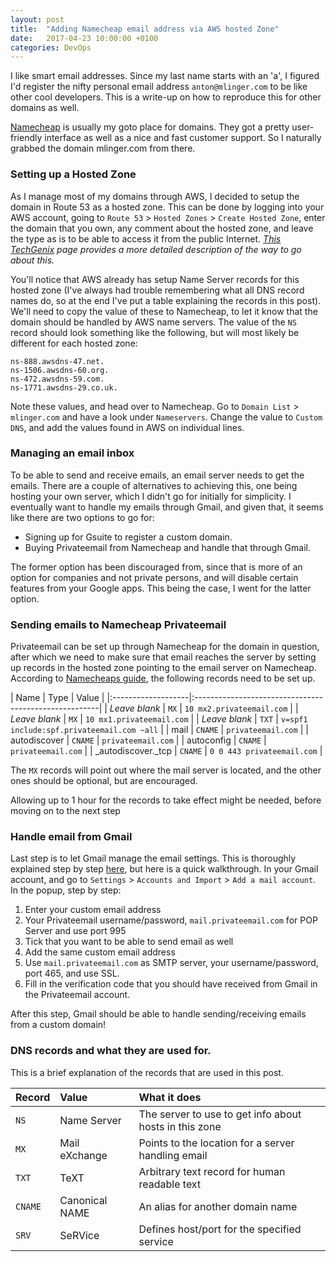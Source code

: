 ```yaml
---
layout: post
title:  "Adding Namecheap email address via AWS hosted Zone"
date:   2017-04-23 10:00:00 +0100
categories: DevOps
---
```


I like smart email addresses. Since my last name starts with an 'a', I figured I'd register the nifty personal email address `anton@mlinger.com` to be like other cool developers. This is a write-up on how to reproduce this for other domains as well.

[Namecheap](https://www.namecheap.com/) is usually my goto place for domains. They got a pretty user-friendly interface as well as a nice and fast customer support. So I naturally grabbed the domain mlinger.com from there.

### Setting up a Hosted Zone

As I manage most of my domains through AWS, I decided to setup the domain in Route 53 as a hosted zone. This can be done by logging into your AWS account, going to `Route 53` > `Hosted Zones` > `Create Hosted Zone`, enter the domain that you own, any comment about the hosted zone, and leave the type as is to be able to access it from the public Internet. *[This TechGenix](http://techgenix.com/namecheap-aws-ec2-linux/) page provides a more detailed description of the way to go about this.*

You'll notice that AWS already has setup Name Server records for this hosted zone (I've always had trouble remembering what all DNS record names do, so at the end I've put a table explaining the records in this post). We'll need to copy the value of these to Namecheap, to let it know that the domain should be handled by AWS name servers. The value of the `NS` record should look something like the following, but will most likely be different for each hosted zone:
```
ns-888.awsdns-47.net.
ns-1506.awsdns-60.org.
ns-472.awsdns-59.com.
ns-1771.awsdns-29.co.uk.
```

Note these values, and head over to Namecheap. Go to `Domain List` > `mlinger.com` and have a look under `Nameservers`. Change the value to `Custom DNS`, and add the values found in AWS on individual lines.

### Managing an email inbox

To be able to send and receive emails, an email server needs to get the emails. There are a couple of alternatives to achieving this, one being hosting your own server, which I didn't go for initially for simplicity. I eventually want to handle my emails through Gmail, and given that, it seems like there are two options to go for:
* Signing up for Gsuite to register a custom domain.
* Buying Privateemail from Namecheap and handle that through Gmail.

The former option has been discouraged from, since that is more of an option for companies and not private persons, and will disable certain features from your Google apps. This being the case, I went for the latter option.

### Sending emails to Namecheap Privateemail

Privateemail can be set up through Namecheap for the domain in question, after which we need to make sure that email reaches the server by setting up records in the hosted zone pointing to the email server on Namecheap. According to [Namecheaps guide](https://www.namecheap.com/support/knowledgebase/article.aspx/1340/2176/namecheap-private-email-records-for-domains-with-thirdparty-dns), the following records need to be set up.

| Name               | Type     | Value                                      |
|:-------------------|:------------------------------------------------------|
| *Leave blank*      | `MX`     | `10 mx2.privateemail.com`                  |
| *Leave blank*      | `MX`     | `10 mx1.privateemail.com`                  |
| *Leave blank*      | `TXT`    | `v=spf1 include:spf.privateemail.com ~all` |
| mail               | `CNAME`  | `privateemail.com`                         |
| autodiscover       | `CNAME`  | `privateemail.com`                         |
| autoconfig         | `CNAME`  | `privateemail.com`                         |
| _autodiscover._tcp | `CNAME`  | `0 0 443 privateemail.com`                 |

The `MX` records will point out where the mail server is located, and the other ones should be optional, but are encouraged.

Allowing up to 1 hour for the records to take effect might be needed, before moving on to the next step

### Handle email from Gmail

Last step is to let Gmail manage the email settings. This is thoroughly explained step by step [here](https://www.namecheap.com/support/knowledgebase/article.aspx/9188/2175/google-mail-fetcher-setup-for-namecheap-private-email), but here is a quick walkthrough. In your Gmail account, and go to `Settings` > `Accounts and Import` >  `Add a mail account`. In the popup, step by step:
1. Enter your custom email address
2. Your Privateemail username/password, `mail.privateemail.com` for POP Server and use port 995
3. Tick that you want to be able to send email as well
4. Add the same custom email address
5. Use `mail.privateemail.com` as SMTP server, your username/password, port 465, and use SSL.
6. Fill in the verification code that you should have received from Gmail in the Privateemail account.

After this step, Gmail should be able to handle sending/receiving emails from a custom domain!

### DNS records and what they are used for.

This is a brief explanation of the records that are used in this post.

| Record  | Value          | What it does                                           |
|:--------|:---------------|:-------------------------------------------------------|
| `NS`    | Name Server    | The server to use to get info about hosts in this zone |
| `MX`    | Mail eXchange  | Points to the location for a server handling email     |
| `TXT`   | TeXT           | Arbitrary text record for human readable text          |
| `CNAME` | Canonical NAME | An alias for another domain name                       |
| `SRV`   | SeRVice        | Defines host/port for the specified service            |
